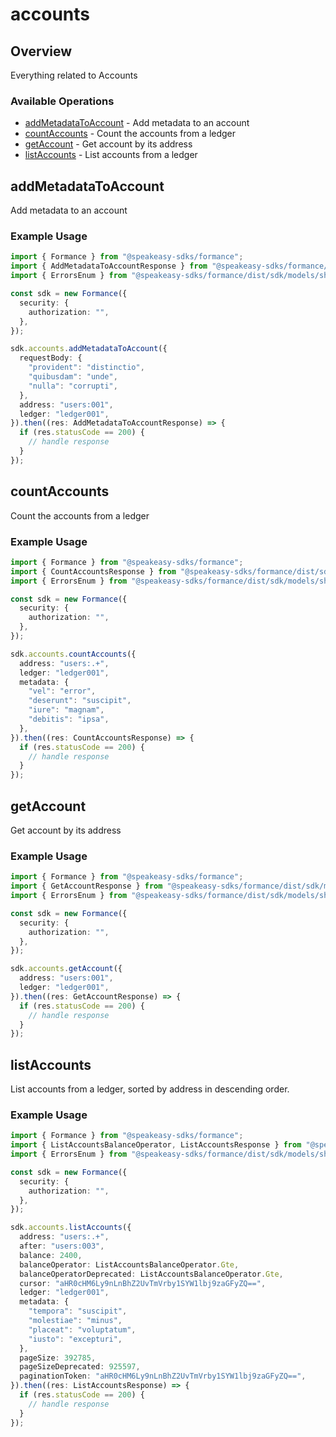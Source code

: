# accounts

## Overview

Everything related to Accounts

### Available Operations

* [addMetadataToAccount](#addmetadatatoaccount) - Add metadata to an account
* [countAccounts](#countaccounts) - Count the accounts from a ledger
* [getAccount](#getaccount) - Get account by its address
* [listAccounts](#listaccounts) - List accounts from a ledger

## addMetadataToAccount

Add metadata to an account

### Example Usage

```typescript
import { Formance } from "@speakeasy-sdks/formance";
import { AddMetadataToAccountResponse } from "@speakeasy-sdks/formance/dist/sdk/models/operations";
import { ErrorsEnum } from "@speakeasy-sdks/formance/dist/sdk/models/shared";

const sdk = new Formance({
  security: {
    authorization: "",
  },
});

sdk.accounts.addMetadataToAccount({
  requestBody: {
    "provident": "distinctio",
    "quibusdam": "unde",
    "nulla": "corrupti",
  },
  address: "users:001",
  ledger: "ledger001",
}).then((res: AddMetadataToAccountResponse) => {
  if (res.statusCode == 200) {
    // handle response
  }
});
```

## countAccounts

Count the accounts from a ledger

### Example Usage

```typescript
import { Formance } from "@speakeasy-sdks/formance";
import { CountAccountsResponse } from "@speakeasy-sdks/formance/dist/sdk/models/operations";
import { ErrorsEnum } from "@speakeasy-sdks/formance/dist/sdk/models/shared";

const sdk = new Formance({
  security: {
    authorization: "",
  },
});

sdk.accounts.countAccounts({
  address: "users:.+",
  ledger: "ledger001",
  metadata: {
    "vel": "error",
    "deserunt": "suscipit",
    "iure": "magnam",
    "debitis": "ipsa",
  },
}).then((res: CountAccountsResponse) => {
  if (res.statusCode == 200) {
    // handle response
  }
});
```

## getAccount

Get account by its address

### Example Usage

```typescript
import { Formance } from "@speakeasy-sdks/formance";
import { GetAccountResponse } from "@speakeasy-sdks/formance/dist/sdk/models/operations";
import { ErrorsEnum } from "@speakeasy-sdks/formance/dist/sdk/models/shared";

const sdk = new Formance({
  security: {
    authorization: "",
  },
});

sdk.accounts.getAccount({
  address: "users:001",
  ledger: "ledger001",
}).then((res: GetAccountResponse) => {
  if (res.statusCode == 200) {
    // handle response
  }
});
```

## listAccounts

List accounts from a ledger, sorted by address in descending order.

### Example Usage

```typescript
import { Formance } from "@speakeasy-sdks/formance";
import { ListAccountsBalanceOperator, ListAccountsResponse } from "@speakeasy-sdks/formance/dist/sdk/models/operations";
import { ErrorsEnum } from "@speakeasy-sdks/formance/dist/sdk/models/shared";

const sdk = new Formance({
  security: {
    authorization: "",
  },
});

sdk.accounts.listAccounts({
  address: "users:.+",
  after: "users:003",
  balance: 2400,
  balanceOperator: ListAccountsBalanceOperator.Gte,
  balanceOperatorDeprecated: ListAccountsBalanceOperator.Gte,
  cursor: "aHR0cHM6Ly9nLnBhZ2UvTmVrby1SYW1lbj9zaGFyZQ==",
  ledger: "ledger001",
  metadata: {
    "tempora": "suscipit",
    "molestiae": "minus",
    "placeat": "voluptatum",
    "iusto": "excepturi",
  },
  pageSize: 392785,
  pageSizeDeprecated: 925597,
  paginationToken: "aHR0cHM6Ly9nLnBhZ2UvTmVrby1SYW1lbj9zaGFyZQ==",
}).then((res: ListAccountsResponse) => {
  if (res.statusCode == 200) {
    // handle response
  }
});
```
